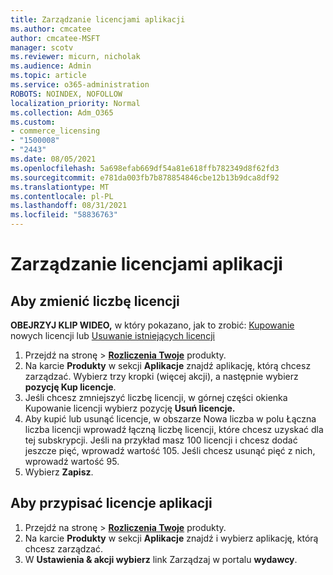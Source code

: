 ```yaml
---
title: Zarządzanie licencjami aplikacji
ms.author: cmcatee
author: cmcatee-MSFT
manager: scotv
ms.reviewer: micurn, nicholak
ms.audience: Admin
ms.topic: article
ms.service: o365-administration
ROBOTS: NOINDEX, NOFOLLOW
localization_priority: Normal
ms.collection: Adm_O365
ms.custom:
- commerce_licensing
- "1500008"
- "2443"
ms.date: 08/05/2021
ms.openlocfilehash: 5a698efab669df54a81e618ffb782349d8f62fd3
ms.sourcegitcommit: e781da003fb7b878854846cbe12b13b9dca8df92
ms.translationtype: MT
ms.contentlocale: pl-PL
ms.lasthandoff: 08/31/2021
ms.locfileid: "58836763"
---
```

# <a name="manage-app-licenses"></a>Zarządzanie licencjami aplikacji

## <a name="to-change-license-quantity"></a>Aby zmienić liczbę licencji

**OBEJRZYJ KLIP WIDEO,** w który pokazano, jak to zrobić: [Kupowanie](https://go.microsoft.com/fwlink/p/?linkid=2154857) nowych licencji lub [Usuwanie istniejących licencji](https://go.microsoft.com/fwlink/p/?linkid=2154938)

1. Przejdź na stronę  >  **[Rozliczenia Twoje](https://go.microsoft.com/fwlink/p/?linkid=842054)** produkty.
2. Na karcie **Produkty** w sekcji **Aplikacje** znajdź aplikację, którą chcesz zarządzać. Wybierz trzy kropki (więcej akcji), a następnie wybierz **pozycję Kup licencje**.
3. Jeśli chcesz zmniejszyć liczbę licencji, w górnej  części okienka Kupowanie licencji wybierz pozycję **Usuń licencje.**
4. Aby kupić lub usunąć  licencje, w  obszarze Nowa liczba w polu Łączna liczba licencji wprowadź łączną liczbę licencji, które chcesz uzyskać dla tej subskrypcji. Jeśli na przykład masz 100 licencji i chcesz dodać jeszcze pięć, wprowadź wartość 105. Jeśli chcesz usunąć pięć z nich, wprowadź wartość 95.
5. Wybierz **Zapisz**.

## <a name="to-assign-app-licenses"></a>Aby przypisać licencje aplikacji

1. Przejdź na stronę  >  **[Rozliczenia Twoje](https://go.microsoft.com/fwlink/p/?linkid=842054)** produkty.
2. Na karcie **Produkty** w sekcji **Aplikacje** znajdź i wybierz aplikację, którą chcesz zarządzać.
3. W **Ustawienia & akcji wybierz** link Zarządzaj w portalu **wydawcy**.